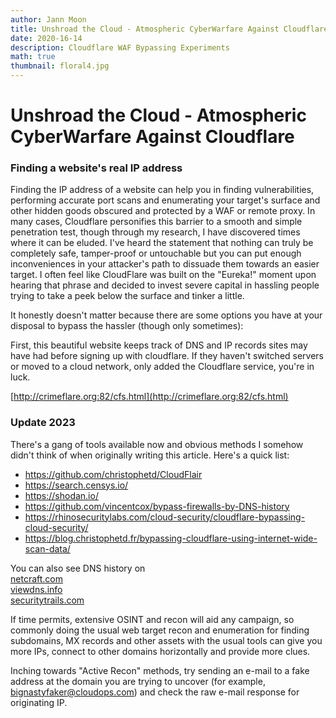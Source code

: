 ```yaml
---
author: Jann Moon
title: Unshroad the Cloud - Atmospheric CyberWarfare Against Cloudflare
date: 2020-16-14
description: Cloudflare WAF Bypassing Experiments
math: true
thumbnail: floral4.jpg
---
```


# Unshroad the Cloud - Atmospheric CyberWarfare Against Cloudflare

### **Finding a website's real IP address**

Finding the IP address of a website can help you in finding vulnerabilities, performing accurate port scans and enumerating your target's surface and other hidden goods obscured and protected by a WAF or remote proxy.  In many cases, Cloudflare personifies this barrier to a smooth and simple penetration test, though through my research, I have discovered times where it can be eluded.  I've heard the statement that nothing can truly be completely safe, tamper-proof or untouchable but you can put enough inconveniences in your attacker's path to dissuade them towards an easier target.  I often feel like CloudFlare was built on the "Eureka!" moment upon hearing that phrase and decided to invest severe capital in hassling people trying to take a peek below the surface and tinker a little.  

It honestly doesn't matter because there are some options you have at your disposal to bypass the hassler (though only sometimes):  
  
First, this beautiful website keeps track of DNS and IP records sites may have had before signing up with cloudflare.  If they haven't switched servers or moved to a cloud network, only added the Cloudflare service, you're in luck.

 [http://crimeflare.org:82/cfs.html](http://crimeflare.org:82/cfs.html)  

 ### Update 2023
There's a gang of tools available now and obvious methods I somehow didn't think of when originally writing this article.  Here's a quick list:
- https://github.com/christophetd/CloudFlair
- https://search.censys.io/
- https://shodan.io/
- https://github.com/vincentcox/bypass-firewalls-by-DNS-history
- https://rhinosecuritylabs.com/cloud-security/cloudflare-bypassing-cloud-security/
- https://blog.christophetd.fr/bypassing-cloudflare-using-internet-wide-scan-data/

  
You can also see DNS history on  
[netcraft.com](https://toolbox.netcraft.com)  
[viewdns.info](https://viewdns.info)  
[securitytrails.com](https://securitytrails.com)  
  
If time permits, extensive OSINT and recon will aid any campaign, so commonly doing the usual web target recon and enumeration for finding subdomains, MX records and other assets with the usual tools can give you more IPs, connect to other domains horizontally and provide more clues.


Inching towards "Active Recon" methods, try sending an e-mail to a fake address at the domain you are trying to uncover (for example, bignastyfaker@cloudops.com) and check the raw e-mail response for originating IP.  



